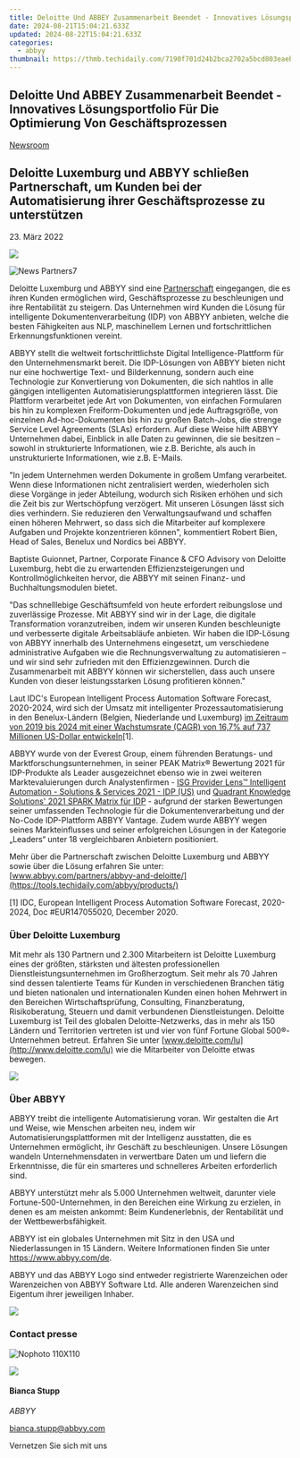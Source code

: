 ```yaml
---
title: Deloitte Und ABBEY Zusammenarbeit Beendet - Innovatives Lösungsportfolio Für Die Optimierung Von Geschäftsprozessen
date: 2024-08-21T15:04:21.633Z
updated: 2024-08-22T15:04:21.633Z
categories:
  - abbyy
thumbnail: https://thmb.techidaily.com/7190f701d24b2bca2702a5bcd803eaeb74415822adafed338c6c5049f6c7aefb.jpg
---
```


## Deloitte Und ABBEY Zusammenarbeit Beendet - Innovatives Lösungsportfolio Für Die Optimierung Von Geschäftsprozessen

[Newsroom](https://tools.techidaily.com/abbyy/products/)

## Deloitte Luxemburg und ABBYY schließen Partnerschaft, um Kunden bei der Automatisierung ihrer Geschäftsprozesse zu unterstützen

23\. März 2022

![](https://content.abbyy.com/-/media/project/abbyy/abbyy/branchtemplates/shutterstock_1272462163_1296-x-729.jpg?h=729&iar=0&w=1296)

![News Partners7](https://static2.abbyy.com/abbyycommedia/33722/news-partners7.jpg) 

Deloitte Luxemburg und ABBYY sind eine [Partnerschaft](https://tools.techidaily.com/abbyy/products/) eingegangen, die es ihren Kunden ermöglichen wird, Geschäftsprozesse zu beschleunigen und ihre Rentabilität zu steigern. Das Unternehmen wird Kunden die Lösung für intelligente Dokumentenverarbeitung (IDP) von ABBYY anbieten, welche die besten Fähigkeiten aus NLP, maschinellem Lernen und fortschrittlichen Erkennungsfunktionen vereint.

ABBYY stellt die weltweit fortschrittlichste Digital Intelligence-Plattform für den Unternehmensmarkt bereit. Die IDP-Lösungen von ABBYY bieten nicht nur eine hochwertige Text- und Bilderkennung, sondern auch eine Technologie zur Konvertierung von Dokumenten, die sich nahtlos in alle gängigen intelligenten Automatisierungsplattformen integrieren lässt. Die Plattform verarbeitet jede Art von Dokumenten, von einfachen Formularen bis hin zu komplexen Freiform-Dokumenten und jede Auftragsgröße, von einzelnen Ad-hoc-Dokumenten bis hin zu großen Batch-Jobs, die strenge Service Level Agreements (SLAs) erfordern. Auf diese Weise hilft ABBYY Unternehmen dabei, Einblick in alle Daten zu gewinnen, die sie besitzen – sowohl in strukturierte Informationen, wie z.B. Berichte, als auch in unstrukturierte Informationen, wie z.B. E-Mails.

"In jedem Unternehmen werden Dokumente in großem Umfang verarbeitet. Wenn diese Informationen nicht zentralisiert werden, wiederholen sich diese Vorgänge in jeder Abteilung, wodurch sich Risiken erhöhen und sich die Zeit bis zur Wertschöpfung verzögert. Mit unseren Lösungen lässt sich dies verhindern. Sie reduzieren den Verwaltungsaufwand und schaffen einen höheren Mehrwert, so dass sich die Mitarbeiter auf komplexere Aufgaben und Projekte konzentrieren können", kommentiert Robert Bien, Head of Sales, Benelux und Nordics bei ABBYY.

Baptiste Guionnet, Partner, Corporate Finance & CFO Advisory von Deloitte Luxemburg, hebt die zu erwartenden Effizienzsteigerungen und Kontrollmöglichkeiten hervor, die ABBYY mit seinen Finanz- und Buchhaltungsmodulen bietet.

"Das schnelllebige Geschäftsumfeld von heute erfordert reibungslose und zuverlässige Prozesse. Mit ABBYY sind wir in der Lage, die digitale Transformation voranzutreiben, indem wir unseren Kunden beschleunigte und verbesserte digitale Arbeitsabläufe anbieten. Wir haben die IDP-Lösung von ABBYY innerhalb des Unternehmens eingesetzt, um verschiedene administrative Aufgaben wie die Rechnungsverwaltung zu automatisieren – und wir sind sehr zufrieden mit den Effizienzgewinnen. Durch die Zusammenarbeit mit ABBYY können wir sicherstellen, dass auch unsere Kunden von dieser leistungsstarken Lösung profitieren können."

Laut IDC's European Intelligent Process Automation Software Forecast, 2020-2024, wird sich der Umsatz mit intelligenter Prozessautomatisierung in den Benelux-Ländern (Belgien, Niederlande und Luxemburg) [im Zeitraum von 2019 bis 2024 mit einer Wachstumsrate (CAGR) von 16,7% auf 737 Millionen US-Dollar entwickeln](https://www.idc.com/getdoc.jsp?containerId=EUR147055020)\[1\].

ABBYY wurde von der Everest Group, einem führenden Beratungs- und Marktforschungsunternehmen, in seiner PEAK Matrix® Bewertung 2021 für IDP-Produkte als Leader ausgezeichnet ebenso wie in zwei weiteren Marktevaluierungen durch Analystenfirmen - [ISG Provider Lens™ Intelligent Automation - Solutions & Services 2021 - IDP (US)](https://tools.techidaily.com/abbyy/products/) und [Quadrant Knowledge Solutions' 2021 SPARK Matrix für IDP](https://tools.techidaily.com/abbyy/products/) \- aufgrund der starken Bewertungen seiner umfassenden Technologie für die Dokumentenverarbeitung und der No-Code IDP-Plattform ABBYY Vantage. Zudem wurde ABBYY wegen seines Markteinflusses und seiner erfolgreichen Lösungen in der Kategorie „Leaders“ unter 18 vergleichbaren Anbietern positioniert.

Mehr über die Partnerschaft zwischen Deloitte Luxemburg und ABBYY sowie über die Lösung erfahren Sie unter: [www.abbyy.com/partners/abbyy-and-deloitte/](https://tools.techidaily.com/abbyy/products/)

\[1\] IDC, European Intelligent Process Automation Software Forecast, 2020-2024, Doc #EUR147055020, December 2020.

### Über Deloitte Luxemburg

Mit mehr als 130 Partnern und 2.300 Mitarbeitern ist Deloitte Luxemburg eines der größten, stärksten und ältesten professionellen Dienstleistungsunternehmen im Großherzogtum. Seit mehr als 70 Jahren sind dessen talentierte Teams für Kunden in verschiedenen Branchen tätig und bieten nationalen und internationalen Kunden einen hohen Mehrwert in den Bereichen Wirtschaftsprüfung, Consulting, Finanzberatung, Risikoberatung, Steuern und damit verbundenen Dienstleistungen. Deloitte Luxemburg ist Teil des globalen Deloitte-Netzwerks, das in mehr als 150 Ländern und Territorien vertreten ist und vier von fünf Fortune Global 500®-Unternehmen betreut. Erfahren Sie unter [www.deloitte.com/lu](http://www.deloitte.com/lu) wie die Mitarbeiter von Deloitte etwas bewegen.

<!-- affiliate ads begin -->
<a href="https://secure.2checkout.com/order/checkout.php?PRODS=4615471&QTY=1&AFFILIATE=108875&CART=1"><img src="https://images.wondershare.com/affiliate-image/affiliate_banners_en/max_782x90.png" border="0"></a>
<!-- affiliate ads end -->
### Über ABBYY

ABBYY treibt die intelligente Automatisierung voran. Wir gestalten die Art und Weise, wie Menschen arbeiten neu, indem wir Automatisierungsplattformen mit der Intelligenz ausstatten, die es Unternehmen ermöglicht, ihr Geschäft zu beschleunigen. Unsere Lösungen wandeln Unternehmensdaten in verwertbare Daten um und liefern die Erkenntnisse, die für ein smarteres und schnelleres Arbeiten erforderlich sind.

ABBYY unterstützt mehr als 5.000 Unternehmen weltweit, darunter viele Fortune-500-Unternehmen, in den Bereichen eine Wirkung zu erzielen, in denen es am meisten ankommt: Beim Kundenerlebnis, der Rentabilität und der Wettbewerbsfähigkeit.

ABBYY ist ein globales Unternehmen mit Sitz in den USA und Niederlassungen in 15 Ländern. Weitere Informationen finden Sie unter <https://www.abbyy.com/de>.

ABBYY und das ABBYY Logo sind entweder registrierte Warenzeichen oder Warenzeichen von ABBYY Software Ltd. Alle anderen Warenzeichen sind Eigentum ihrer jeweiligen Inhaber.

<!-- affiliate ads begin -->
<a href="https://shop.copernic.com/order/checkout.php?PRODS=41033095&QTY=1&AFFILIATE=108875&CART=1"><img src="https://secure.2checkout.com/images/merchant/8d30aa96e72440759f74bd2306c1fa3d/Copernic-2023-Affiliate-728x90-Advanced-3YR.png" border="0"></a>
<!-- affiliate ads end -->
### Contact presse

![Nophoto 110X110](https://static4.abbyy.com/abbyycommedia/34370/nophoto-110x110.png)

<!-- affiliate ads begin -->
<a href="https://secure.2checkout.com/order/checkout.php?PRODS=2201613&QTY=1&AFFILIATE=108875&CART=1"><img src="https://www.macdvdripperpro.com/images/devices-3.png" border="0"></a>
<!-- affiliate ads end -->
#### Bianca Stupp

_ABBYY_

[bianca.stupp@abbyy.com](https://tools.techidaily.com/abbyy/products/) 

Vernetzen Sie sich mit uns

<ins class="adsbygoogle"
     style="display:block"
     data-ad-format="autorelaxed"
     data-ad-client="ca-pub-7571918770474297"
     data-ad-slot="1223367746"></ins>



<ins class="adsbygoogle"
     style="display:block"
     data-ad-client="ca-pub-7571918770474297"
     data-ad-slot="8358498916"
     data-ad-format="auto"
     data-full-width-responsive="true"></ins>
